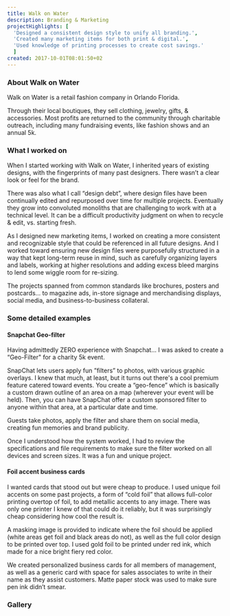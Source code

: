 ```yaml
---
title: Walk on Water
description: Branding & Marketing
projectHighlights: [
  'Designed a consistent design style to unify all branding.',
  'Created many marketing items for both print & digital.',
  'Used knowledge of printing processes to create cost savings.'
  ]
created: 2017-10-01T08:01:50+02
---
```


### About Walk on Water

Walk on Water is a retail fashion company in Orlando Florida.

Through their local boutiques, they sell clothing, jewelry, gifts, & accessories. Most profits are returned to the community through charitable outreach, including many fundraising events, like fashion shows and an annual 5k.

### What I worked on

When I started working with Walk on Water, I inherited years of existing designs, with the fingerprints of many past designers. There wasn’t a clear look or feel for the brand.

There was also what I call “design debt”, where design files have been continually edited and repurposed over time for multiple projects. Eventually they grow into convoluted monoliths that are challenging to work with at a technical level. It can be a difficult productivity judgment on when to recycle & edit, vs. starting fresh.

As I designed new marketing items, I worked on creating a more consistent and recognizable style that could be referenced in all future designs. And I worked toward ensuring new design files were purposefully structured in a way that kept long-term reuse in mind, such as carefully organizing layers and labels, working at higher resolutions and adding excess bleed margins to lend some wiggle room for re-sizing.

The projects spanned from common standards like brochures, posters and postcards... to magazine ads, in-store signage and merchandising displays, social media, and business-to-business collateral.

### Some detailed examples

#### Snapchat Geo-filter

Having admittedly ZERO experience with Snapchat... I was asked to create a “Geo-Filter" for a charity 5k event.

SnapChat lets users apply fun ”filters” to photos, with various graphic overlays. I knew that much, at least, but it turns out there's a cool premium feature catered toward events. You create a “geo-fence” which is basically a custom drawn outline of an area on a map (wherever your event will be held). Then, you can have SnapChat offer a custom sponsored filter to anyone within that area, at a particular date and time.

Guests take photos, apply the filter and share them on social media, creating fun memories and brand publicity.

Once I understood how the system worked, I had to review the specifications and file requirements to make sure the filter worked on all devices and screen sizes. It was a fun and unique project.

<photoswipe-gallery :gallery="true" :classes="'gallery-thirds'">
  <photoswipe-image
    imageURL="projects/walk-on-water/wow-5k-geofilter.jpg"
    :classes="''"
    :caption="'The final geo-filter filter design, with transparency, provided to Snapchat'" />
    <photoswipe-image
    imageURL="projects/walk-on-water/wow-5k-geofilter-example.jpg"
    :classes="''"
    :caption="'The geo-filter applied to a photograph'" />
    <photoswipe-image
    imageURL="projects/walk-on-water/wow-5k-geofilter-poster.jpg"
    :classes="''"
    :caption="'A poster at the event, encouraging participants'" />
</photoswipe-gallery>

#### Foil accent business cards

I wanted cards that stood out but were cheap to produce. I used unique foil accents on some past projects, a form of “cold foil” that allows full-color printing overtop of foil, to add metallic accents to any image. There was only one printer I knew of that could do it reliably, but it was surprisingly cheap considering how cool the result is.

A masking image is provided to indicate where the foil should be applied (white areas get foil and black areas do not), as well as the full color design to be printed over top. I used gold foil to be printed under red ink, which made for a nice bright fiery red color.

<dynamic-image imageURL="projects/walk-on-water/wow-businesscard-animated.gif" :disableResponsive="true" :alt="'Business card'" />

We created personalized business cards for all members of management, as well as a generic card with space for sales associates to write in their name as they assist customers. Matte paper stock was used to make sure pen ink didn’t smear.

### Gallery

<photoswipe-gallery :gallery="true" :fullWidth="true">
  <photoswipe-image
    imageURL="projects/walk-on-water/wow-couponcard-closeup.jpg"
    :classes="''"
    :caption="'In-store coupon postcard for use as a bag-stuffers - back'" />
  <photoswipe-image
    imageURL="projects/walk-on-water/wow-couponcard-front.jpg"
    :classes="''"
    :caption="'In-store coupon postcard for use as a bag-stuffers - front'" />
  <photoswipe-image
    imageURL="projects/walk-on-water/wow-powerofpink-shirt-poster.jpg"
    :classes="'tall'"
    :caption="'Poster advertising limited edition Brighton bracelet, in support of breast cancer awareness'" />
  <photoswipe-image
    imageURL="projects/walk-on-water/wow-5k-postcard.jpg"
    :classes="''"
    :caption="'Postcard advertising an annual charity 5k'" />
    <photoswipe-image
    imageURL="projects/walk-on-water/wow-5k-ad-landscape.jpg"
    :classes="'medium'"
    :caption="'Postcard advertising an annual charity 5k'" />
  <photoswipe-image
    imageURL="projects/walk-on-water/wow-pandora-bracelet.jpg"
    :classes="''"
    :caption="'Postcard advertising a promotional Panadora bracelet'" />
  <photoswipe-image
    imageURL="projects/walk-on-water/wow-merchandise-tags.jpg"
    :classes="''"
    :caption="'In-store product tags used to draw attention to items'" />
    <photoswipe-image
    imageURL="projects/walk-on-water/wow-notecard.jpg"
    :classes="'medium'"
    :caption="'Postcard advertising an annual charity 5k'" />
  <photoswipe-image
    imageURL="projects/walk-on-water/wow-lmhs-magazine.jpg"
    :classes="''"
    :caption="'Full-page magazine advertisement marketed toward a local high school, featuring a student'" />
  <photoswipe-image
    imageURL="projects/walk-on-water/wow-valentines-shirt-poster.jpg"
    :classes="'tall'"
    :caption="'Poster advertising a charity t-shirt sale'" />
    <photoswipe-image
    imageURL="projects/walk-on-water/wow-banner.jpg"
    :classes="'tall'"
    :caption="'Poster advertising a charity t-shirt sale'" />
  <photoswipe-image
    imageURL="projects/walk-on-water/wow-westin-ad.jpg"
    :classes="''"
    :caption="'Postcard advertisement'" />
  <photoswipe-image
    imageURL="projects/walk-on-water/wow-winterpark-poster.jpg"
    :classes="''"
    :caption="'Large poster advertising a store location'" />
    <photoswipe-image
    imageURL="projects/walk-on-water/wow-trifold.jpg"
    :classes="'medium'"
    :caption="'Large poster advertising a store location'" />
    <photoswipe-image
    imageURL="projects/walk-on-water/wow-notecard-landscape.jpg"
    :classes="'medium'"
    :caption="'Large poster advertising a store location'" />
    <photoswipe-image
    imageURL="projects/walk-on-water/wow-eventad.jpg"
    :classes="''"
    :caption="'Large poster advertising a store location'" />
</photoswipe-gallery>